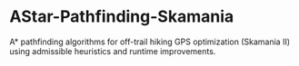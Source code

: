 # AStar-Pathfinding-Skamania
A* pathfinding algorithms for off-trail hiking GPS optimization (Skamania II) using admissible heuristics and runtime improvements.
